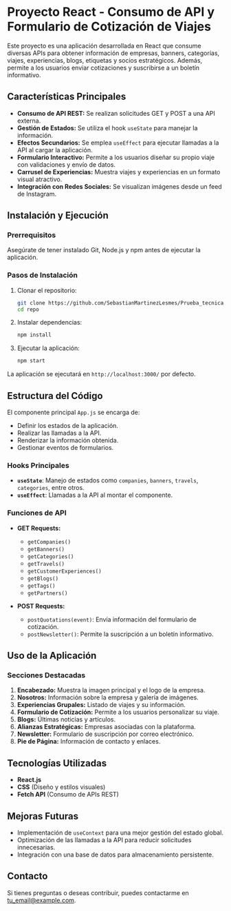 # Proyecto React - Consumo de API y Formulario de Cotización de Viajes

Este proyecto es una aplicación desarrollada en React que consume diversas APIs para obtener información de empresas, banners, categorías, viajes, experiencias, blogs, etiquetas y socios estratégicos. Además, permite a los usuarios enviar cotizaciones y suscribirse a un boletín informativo.

## Características Principales

- **Consumo de API REST:** Se realizan solicitudes GET y POST a una API externa.
- **Gestión de Estados:** Se utiliza el hook `useState` para manejar la información.
- **Efectos Secundarios:** Se emplea `useEffect` para ejecutar llamadas a la API al cargar la aplicación.
- **Formulario Interactivo:** Permite a los usuarios diseñar su propio viaje con validaciones y envío de datos.
- **Carrusel de Experiencias:** Muestra viajes y experiencias en un formato visual atractivo.
- **Integración con Redes Sociales:** Se visualizan imágenes desde un feed de Instagram.

## Instalación y Ejecución

### Prerrequisitos

Asegúrate de tener instalado Git, Node.js y npm antes de ejecutar la aplicación.

### Pasos de Instalación

1. Clonar el repositorio:
   ```sh
   git clone https://github.com/SebastianMartinezLesmes/Prueba_tecnica_frontend.git
   cd repo
   ```
2. Instalar dependencias:
   ```sh
   npm install
   ```
3. Ejecutar la aplicación:
   ```sh
   npm start
   ```

La aplicación se ejecutará en `http://localhost:3000/` por defecto.

## Estructura del Código

El componente principal `App.js` se encarga de:

- Definir los estados de la aplicación.
- Realizar las llamadas a la API.
- Renderizar la información obtenida.
- Gestionar eventos de formularios.

### Hooks Principales

- **`useState`**: Manejo de estados como `companies`, `banners`, `travels`, `categories`, entre otros.
- **`useEffect`**: Llamadas a la API al montar el componente.

### Funciones de API

- **GET Requests:**
  - `getCompanies()`
  - `getBanners()`
  - `getCategories()`
  - `getTravels()`
  - `getCustomerExperiences()`
  - `getBlogs()`
  - `getTags()`
  - `getPartners()`

- **POST Requests:**
  - `postQuotations(event)`: Envía información del formulario de cotización.
  - `postNewsletter()`: Permite la suscripción a un boletín informativo.

## Uso de la Aplicación

### Secciones Destacadas

1. **Encabezado:** Muestra la imagen principal y el logo de la empresa.
2. **Nosotros:** Información sobre la empresa y galería de imágenes.
3. **Experiencias Grupales:** Listado de viajes y su información.
4. **Formulario de Cotización:** Permite a los usuarios personalizar su viaje.
5. **Blogs:** Últimas noticias y artículos.
6. **Alianzas Estratégicas:** Empresas asociadas con la plataforma.
7. **Newsletter:** Formulario de suscripción por correo electrónico.
8. **Pie de Página:** Información de contacto y enlaces.

## Tecnologías Utilizadas

- **React.js**
- **CSS** (Diseño y estilos visuales)
- **Fetch API** (Consumo de APIs REST)

## Mejoras Futuras

- Implementación de `useContext` para una mejor gestión del estado global.
- Optimización de las llamadas a la API para reducir solicitudes innecesarias.
- Integración con una base de datos para almacenamiento persistente.

## Contacto

Si tienes preguntas o deseas contribuir, puedes contactarme en [tu_email@example.com](20rasputin03@gmail.com).

